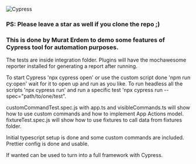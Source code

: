 ![Cypress](https://www.cypress.io/static/cypress-io-logo-social-share-8fb8a1db3cdc0b289fad927694ecb415.png)
### PS: Please leave a star as well if you clone the repo ;)
### This is done by Murat Erdem to demo some features of Cypress tool for automation purposes.



The tests are inside integration folder.
Plugins will have the mochawesome reporter installed for generating a report after running.

To start Cypress 'npx cypress open' or use the custom script done 'npm run cy:open' wait for it to open up and run as you like.
To run headless all the scripts 'npx cypress run' and  run a specific test 'npx cypress run --spec="path/to/one/test". 

customCommandTest.spec.js with app.ts and visibleCommands.ts will show how to use custom commands and how to implement App Actions model.
fixtureTest.spec.js will show how to use fixtures to call data from fixtures folder.

Initial typescript setup is done and some custom commands are included.
Prettier config is done and usable.

If wanted can be used to turn into a full framework with Cypress.